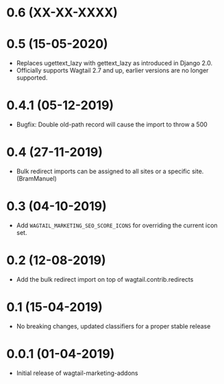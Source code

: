 # 0.6 (XX-XX-XXXX)



# 0.5 (15-05-2020)

- Replaces ugettext_lazy with gettext_lazy as introduced in Django 2.0.
- Officially supports Wagtail 2.7 and up, earlier versions are no longer supported.

# 0.4.1 (05-12-2019)

- Bugfix: Double old-path record will cause the import to throw a 500

# 0.4 (27-11-2019)

- Bulk redirect imports can be assigned to all sites or a specific site. (BramManuel)

# 0.3 (04-10-2019)

- Add `WAGTAIL_MARKETING_SEO_SCORE_ICONS` for overriding the current icon set.

# 0.2 (12-08-2019)

- Add the bulk redirect import on top of wagtail.contrib.redirects

# 0.1 (15-04-2019)

- No breaking changes, updated classifiers for a proper stable release


# 0.0.1 (01-04-2019)

- Initial release of wagtail-marketing-addons
